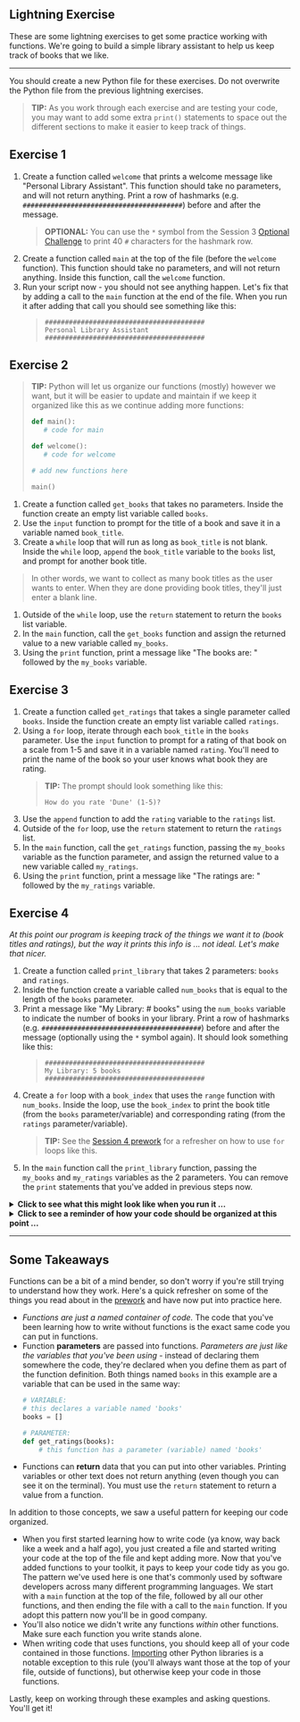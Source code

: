 ## Lightning Exercise

These are some lightning exercises to get some practice working with functions. We're going to build a simple library assistant to help us keep track of books that we like.

---

You should create a new Python file for these exercises. Do not overwrite the Python file from the previous lightning exercises.

> **TIP:** As you work through each exercise and are testing your code, you may want to add some extra `print()` statements to space out the different sections to make it easier to keep track of things.

## Exercise 1

1. Create a function called `welcome` that prints a welcome message like "Personal Library Assistant". This function should take no parameters, and will not return anything. Print a row of hashmarks (e.g. `########################################`) before and after the message.
    > **OPTIONAL:** You can use the `*` symbol from the Session 3 [Optional Challenge](../../session3/classroom/challenge.md) to print 40 `#` characters for the hashmark row.
1. Create a function called `main` at the top of the file (before the `welcome` function). This function should take no parameters, and will not return anything. Inside this function, call the `welcome` function.
1. Run your script now - you should not see anything happen. Let's fix that by adding a call to the `main` function at the end of the file. When you run it after adding that call you should see something like this:
    > ```
    > ########################################
    > Personal Library Assistant
    > ########################################

## Exercise 2

> **TIP:** Python will let us organize our functions (mostly) however we want, but it will be easier to update and maintain if we keep it organized like this as we continue adding more functions:
> ```python
> def main():
>    # code for main
>
> def welcome():
>    # code for welcome
>
> # add new functions here
>
> main()
> ```

1. Create a function called `get_books` that takes no parameters. Inside the function create an empty list variable called `books`.
1. Use the `input` function to prompt for the title of a book and save it in a variable named `book_title`.
1. Create a `while` loop that will run as long as `book_title` is not blank. Inside the `while` loop, `append` the `book_title` variable to the `books` list, and prompt for another book title.
> In other words, we want to collect as many book titles as the user wants to enter. When they are done providing book titles, they'll just enter a blank line.
1. Outside of the `while` loop, use the `return` statement to return the `books` list variable.
1. In the `main` function, call the `get_books` function and assign the returned value to a new variable called `my_books`.
1. Using the `print` function, print a message like "The books are: " followed by the `my_books` variable.

## Exercise 3

1. Create a function called `get_ratings` that takes a single parameter called `books`. Inside the function create an empty list variable called `ratings`.
1. Using a `for` loop, iterate through each `book_title` in the `books` parameter. Use the `input` function to prompt for a rating of that book on a scale from 1-5 and save it in a variable named `rating`. You'll need to print the name of the book so your user knows what book they are rating.
    > **TIP:** The prompt should look something like this:
    > ```
    > How do you rate 'Dune' (1-5)?
    > ```
1. Use the `append` function to add the `rating` variable to the `ratings` list.
1. Outside of the `for` loop, use the `return` statement to return the `ratings` list.
1. In the `main` function, call the `get_ratings` function, passing the `my_books` variable as the function parameter, and assign the returned value to a new variable called `my_ratings`.
1. Using the `print` function, print a message like "The ratings are: " followed by the `my_ratings` variable.

## Exercise 4

*At this point our program is keeping track of the things we want it to (book titles and ratings), but the way it prints this info is ... not ideal. Let's make that nicer.*

1. Create a function called `print_library` that takes 2 parameters: `books` and `ratings`.
1. Inside the function create a variable called `num_books` that is equal to the length of the `books` parameter.
1. Print a message like "My Library: # books" using the `num_books` variable to indicate the number of books in your library. Print a row of hashmarks (e.g. `########################################`) before and after the message (optionally using the `*` symbol again). It should look something like this:
    > ```
    > ########################################
    > My Library: 5 books
    > ########################################
1. Create a `for` loop with a `book_index` that uses the `range` function with `num_books`. Inside the loop, use the `book_index` to print the book title (from the `books` parameter/variable) and corresponding rating (from the `ratings` parameter/variable).
    > **TIP:** See the [Session 4 prework](../../session4/prework/for_loop.md#get-a-list-index-with-range-and-len) for a refresher on how to use `for` loops like this.
1. In the `main` function call the `print_library` function, passing the `my_books` and `my_ratings` variables as the 2 parameters. You can remove the `print` statements that you've added in previous steps now.

<details>
<summary>
<b>Click to see what this might look like when you run it ...</b>
</summary>
TBD SVG
</details>

<details>
<summary>
<b>Click to see a reminder of how your code should be organized at this point ...</b>
</summary>

```python
def main():
    welcome()
    my_books = get_books()
    my_ratings = get_ratings(my_books)
    print_library(my_books, my_ratings)

def welcome():
    # code for welcome

def get_books():
    # code for get_books

def get_ratings(books):
    # code for get_ratings

def print_library(books, ratings):
    # code for print_library

main()


```
</details>

---

## Some Takeaways

Functions can be a bit of a mind bender, so don't worry if you're still trying to understand how they work. Here's a quick refresher on some of the things you read about in the [prework](../prework/functions.md) and have now put into practice here.

- *Functions are just a named container of code.* The code that you've been learning how to write without functions is the exact same code you can put in functions.
- Function **parameters** are passed into functions. *Parameters are just like the variables that you've been using* - instead of declaring them somewhere the code, they're declared when you define them as part of the function definition. Both things named `books` in this example are a variable that can be used in the same way:
    ```python
    # VARIABLE:
    # this declares a variable named 'books'
    books = []

    # PARAMETER:
    def get_ratings(books):
        # this function has a parameter (variable) named 'books'
    ```
- Functions can **return** data that you can put into other variables. Printing variables or other text does not return anything (even though you can see it on the terminal). You must use the `return` statement to return a value from a function.

In addition to those concepts, we saw a useful pattern for keeping our code organized.

- When you first started learning how to write code (ya know, way back like a week and a half ago), you just created a file and started writing your code at the top of the file and kept adding more. Now that you've added functions to your toolkit, it pays to keep your code tidy as you go. The pattern we've used here is one that's commonly used by software developers across many different programming languages. We start with a `main` function at the top of the file, followed by all our other functions, and then ending the file with a call to the `main` function. If you adopt this pattern now you'll be in good company.
- You'll also notice we didn't write any functions *within* other functions. Make sure each function you write stands alone.
- When writing code that uses functions, you should keep all of your code contained in those functions. [Importing](../prework/import_random.md) other Python libraries is a notable exception to this rule (you'll always want those at the top of your file, outside of functions), but otherwise keep your code in those functions.

Lastly, keep on working through these examples and asking questions. You'll get it!

